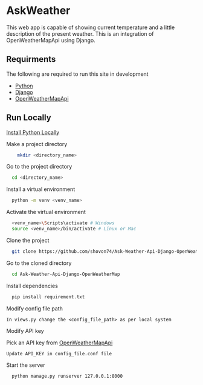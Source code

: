 
# AskWeather

This web app is capable of showing current temperature and a little description of the present weather. This is an integration of OpenWeatherMapApi using Django.

## Requirments

The following are required to run this site in development

* [Python](https://www.python.org/downloads/release/python-374/)
* [Django](https://docs.djangoproject.com/en/4.0/releases/2.2/)
* [OpenWeatherMapApi](https://openweathermap.org/)




## Run Locally
[Install Python Locally](https://realpython.com/installing-python/) 

Make a project directory

```bash
    mkdir <directory_name>
```

Go to the project directory

```bash
  cd <directory_name>
```

Install a virtual environment

```bash
  python -m venv <venv_name>
```
Activate the virtual environment

```bash
  <venv_name>\Scripts\activate # Windows
  source <venv_name>/bin/activate # Linux or Mac

```
Clone the project

```bash
  git clone https://github.com/shovon74/Ask-Weather-Api-Django-OpenWeatherMap.git
```
Go to the cloned directory

```bash
  cd Ask-Weather-Api-Django-OpenWeatherMap
```

Install dependencies

```bash
  pip install requirement.txt
```

Modify config file path

```
In views.py change the <config_file_path> as per local system
```
Modify API key

Pick an API key from [OpenWeatherMapApi](https://openweathermap.org/api)

```
Update API_KEY in config_file.conf file
```

Start the server

```bash
  python manage.py runserver 127.0.0.1:8000
```

